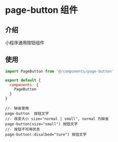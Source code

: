 # page-button 组件

## 介绍
小程序通用按钮组件

## 使用
```javascript
import PageButton from '@/components/page-button'

export default {
  components: {
    PageButton
  }
}
```

```pug
//- 缺省使用
page-button  按钮文字
//- 改变大小 size="normal | small", normal 为缺省
page-button(size="small") 按钮文字
//- 按钮不可用状态
page-button(:disalbed="ture") 按钮文字
```
